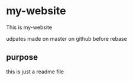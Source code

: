 # my-website

This is my-website

udpates made on master on github before rebase

## purpose

this is just a readme file
